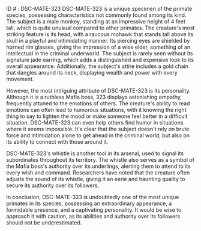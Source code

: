 ID # : DSC-MATE-323
DSC-MATE-323 is a unique specimen of the primate species, possessing characteristics not commonly found among its kind. The subject is a male monkey, standing at an impressive height of 4 feet tall, which is quite unusual compared to other primates. The creature's most striking feature is its head, with a raucous mohawk that stands tall above its skull in a playful and intimidating manner. Its piercing eyes are shielded by horned rim glasses, giving the impression of a wise elder, something of an intellectual in the criminal underworld. The subject is rarely seen without its signature jade earring, which adds a distinguished and expensive look to its overall appearance. Additionally, the subject's attire includes a gold chain that dangles around its neck, displaying wealth and power with every movement.

However, the most intriguing attribute of DSC-MATE-323 is its personality. Although it is a ruthless Mafia boss, 323 displays astonishing empathy, frequently attuned to the emotions of others. The creature's ability to read emotions can often lead to humorous situations, with it knowing the right thing to say to lighten the mood or make someone feel better in a difficult situation. DSC-MATE-323 can even help others find humor in situations where it seems impossible. It's clear that the subject doesn't rely on brute force and intimidation alone to get ahead in the criminal world, but also on its ability to connect with those around it.

DSC-MATE-323's whistle is another tool in its arsenal, used to signal its subordinates throughout its territory. The whistle also serves as a symbol of the Mafia boss's authority over its underlings, alerting them to attend to its every wish and command. Researchers have noted that the creature often adjusts the sound of its whistle, giving it an eerie and haunting quality to secure its authority over its followers. 

In conclusion, DSC-MATE-323 is undoubtedly one of the most unique primates in its species, possessing an extraordinary appearance, a formidable presence, and a captivating personality. It would be wise to approach it with caution, as its abilities and authority over its followers should not be underestimated.